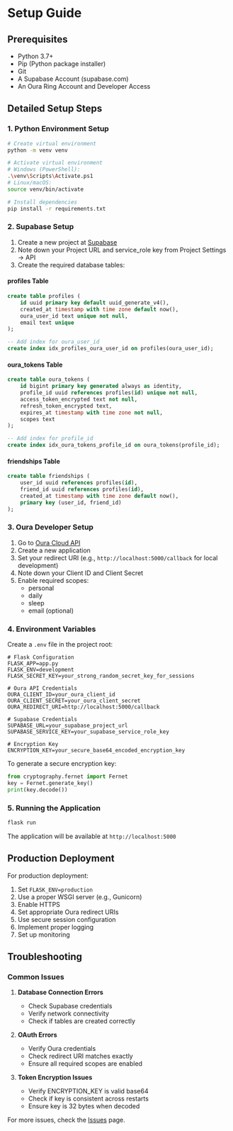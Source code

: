 # Setup Guide

## Prerequisites

- Python 3.7+
- Pip (Python package installer)
- Git
- A Supabase Account (supabase.com)
- An Oura Ring Account and Developer Access

## Detailed Setup Steps

### 1. Python Environment Setup

```bash
# Create virtual environment
python -m venv venv

# Activate virtual environment
# Windows (PowerShell):
.\venv\Scripts\Activate.ps1
# Linux/macOS:
source venv/bin/activate

# Install dependencies
pip install -r requirements.txt
```

### 2. Supabase Setup

1. Create a new project at [Supabase](https://supabase.com)
2. Note down your Project URL and service_role key from Project Settings -> API
3. Create the required database tables:

#### profiles Table
```sql
create table profiles (
    id uuid primary key default uuid_generate_v4(),
    created_at timestamp with time zone default now(),
    oura_user_id text unique not null,
    email text unique
);

-- Add index for oura_user_id
create index idx_profiles_oura_user_id on profiles(oura_user_id);
```

#### oura_tokens Table
```sql
create table oura_tokens (
    id bigint primary key generated always as identity,
    profile_id uuid references profiles(id) unique not null,
    access_token_encrypted text not null,
    refresh_token_encrypted text,
    expires_at timestamp with time zone not null,
    scopes text
);

-- Add index for profile_id
create index idx_oura_tokens_profile_id on oura_tokens(profile_id);
```

#### friendships Table
```sql
create table friendships (
    user_id uuid references profiles(id),
    friend_id uuid references profiles(id),
    created_at timestamp with time zone default now(),
    primary key (user_id, friend_id)
);
```

### 3. Oura Developer Setup

1. Go to [Oura Cloud API](https://cloud.ouraring.com/)
2. Create a new application
3. Set your redirect URI (e.g., `http://localhost:5000/callback` for local development)
4. Note down your Client ID and Client Secret
5. Enable required scopes:
   - personal
   - daily
   - sleep
   - email (optional)

### 4. Environment Variables

Create a `.env` file in the project root:

```env
# Flask Configuration
FLASK_APP=app.py
FLASK_ENV=development
FLASK_SECRET_KEY=your_strong_random_secret_key_for_sessions

# Oura API Credentials
OURA_CLIENT_ID=your_oura_client_id
OURA_CLIENT_SECRET=your_oura_client_secret
OURA_REDIRECT_URI=http://localhost:5000/callback

# Supabase Credentials
SUPABASE_URL=your_supabase_project_url
SUPABASE_SERVICE_KEY=your_supabase_service_role_key

# Encryption Key
ENCRYPTION_KEY=your_secure_base64_encoded_encryption_key
```

To generate a secure encryption key:

```python
from cryptography.fernet import Fernet
key = Fernet.generate_key()
print(key.decode())
```

### 5. Running the Application

```bash
flask run
```

The application will be available at `http://localhost:5000`

## Production Deployment

For production deployment:

1. Set `FLASK_ENV=production`
2. Use a proper WSGI server (e.g., Gunicorn)
3. Enable HTTPS
4. Set appropriate Oura redirect URIs
5. Use secure session configuration
6. Implement proper logging
7. Set up monitoring

## Troubleshooting

### Common Issues

1. **Database Connection Errors**
   - Check Supabase credentials
   - Verify network connectivity
   - Check if tables are created correctly

2. **OAuth Errors**
   - Verify Oura credentials
   - Check redirect URI matches exactly
   - Ensure all required scopes are enabled

3. **Token Encryption Issues**
   - Verify ENCRYPTION_KEY is valid base64
   - Check if key is consistent across restarts
   - Ensure key is 32 bytes when decoded

For more issues, check the [Issues](https://github.com/your-repo/issues) page. 
